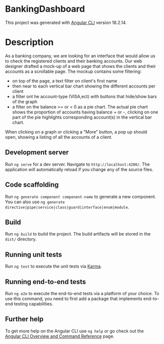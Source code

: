 # BankingDashboard

This project was generated with [Angular CLI](https://github.com/angular/angular-cli) version 18.2.14.

# Description
As a banking company, we are looking for an interface that would allow us to check the registered clients and their banking accounts.
Our web designer drafted a mock-up of a web page that shows the clients and their accounts as a scrollable page.
The mockup contains some filtering:
- on top of the page, a text filter on client's first name
- then near to each vertical bar chart showing the different accounts per client
- a filter ont he account-type (VISA,ect) with buttons that hide/show bars of the graph
- a filter on the balance >= or < 0 as a pie chart. The actual pie chart shows the proportion of accounts having balance + or -, clicking on one part of the pie highlights corresponding account(s) in the vertical bar chart.

When clicking on a graph or clicking a "More" button, a pop up should open, showing a listing of all the accounts of a client.

## Development server

Run `ng serve` for a dev server. Navigate to `http://localhost:4200/`. The application will automatically reload if you change any of the source files.

## Code scaffolding

Run `ng generate component component-name` to generate a new component. You can also use `ng generate directive|pipe|service|class|guard|interface|enum|module`.

## Build

Run `ng build` to build the project. The build artifacts will be stored in the `dist/` directory.

## Running unit tests

Run `ng test` to execute the unit tests via [Karma](https://karma-runner.github.io).

## Running end-to-end tests

Run `ng e2e` to execute the end-to-end tests via a platform of your choice. To use this command, you need to first add a package that implements end-to-end testing capabilities.

## Further help

To get more help on the Angular CLI use `ng help` or go check out the [Angular CLI Overview and Command Reference](https://angular.dev/tools/cli) page.
